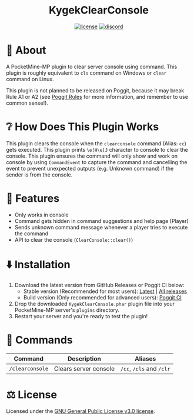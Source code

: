 <h1 align="center">KygekClearConsole</h1>

<p align="center">
<a href="https://github.com/thebigcrafter/KygekClearConsole/blob/pm4/LICENSE"><img src="https://img.shields.io/github/license/thebigcrafter/KygekClearConsole?style=for-the-badge" alt="license" /></a>
<a href="https://discord.gg/cEXW8uK6QA"><img src="https://img.shields.io/discord/970294579372912700?color=7289DA&label=discord&logo=discord&style=for-the-badge" alt="discord" /></a>
</p>

# 📖 About

A PocketMine-MP plugin to clear server console using command. This plugin is roughly equivalent to `cls` command on Windows or `clear` command on Linux.

This plugin is not planned to be released on Poggit, because it may break Rule A1 or A2 (see [Poggit Rules](https://poggit.pmmp.io/rules.edit) for more information, and remember to use common sense!).

# ❔ How Does This Plugin Works

This plugin clears the console when the `clearconsole` command (Alias: `cc`) gets executed. This plugin prints `\e[H\e[J` character to console to clear the console. This plugin ensures the command will only show and work on console by using `CommandEvent` to capture the command and cancelling the event to prevent unexpected outputs (e.g. Unknown command) if the sender is from the console.

# 🧩 Features

- Only works in console
- Command gets hidden in command suggestions and help page (Player)
- Sends unknown command message whenever a player tries to execute the command
- API to clear the console (`ClearConsole::clear()`)

# ⬇️ Installation

1. Download the latest version from GitHub Releases or Poggit CI below:
    - Stable version (Recommended for most users): [Latest](https://github.com/thebigcrafter/KygekClearConsole/releases/latest) | [All releases](https://github.com/thebigcrafter/KygekClearConsole/releases)
    - Build version (Only recommended for advanced users): [Poggit CI](https://poggit.pmmp.io/ci/thebigcrafter/KygekClearConsole/~)
2. Drop the downloaded `KygekClearConsole.phar` plugin file into your PocketMine-MP server's `plugins` directory.
3. Restart your server and you're ready to test the plugin!

# 📜 Commands

| Command | Description | Aliases |
| --- | --- | --- |
| `/clearconsole` | Clears server console | `/cc`, `/cls` and `/clr` |

# ⚖️ License

Licensed under the [GNU General Public License v3.0 license](https://github.com/thebigcrafter/KygekClearConsole/blob/pm4/LICENSE).
